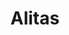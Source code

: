 ---
title: Alitas
date: 
draft: false

# descripcion
description : Aro de plata con microcubic alitras

materials: Plata 925

color: Plateado

dimensions: 1,3 cm

code: 01-03-0154

type: "Aros"

categories: []

# Images
# first image will be shown in the product page
images:
  # - image: "images/path_to_image"
  # La ubicacion de las imagenes es imagenes/Aros/Aros.Microcubic/01-03-0154-alitas

---